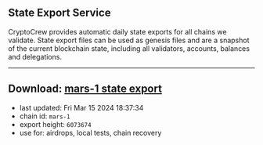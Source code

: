 ## State Export Service
CryptoCrew provides automatic daily state exports for all chains we validate. State export files can be used as genesis files and are a snapshot of the current blockchain state, including all validators, accounts, balances and delegations.

---
**Download: [mars-1 state export](https://dl-eu2.ccvalidators.com/SERVICE/mars/mars-1_export_6073674.json)**
---

- last updated: Fri Mar 15 2024 18:37:34
- chain id: `mars-1`
- export height: `6073674`
- use for: airdrops, local tests, chain recovery
